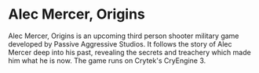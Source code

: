 Alec Mercer, Origins
==================

Alec Mercer, Origins is an upcoming third person shooter military game developed by Passive Aggressive Studios. It follows the story of Alec Mercer deep into his past, revealing the secrets and treachery which made him what he is now. The game runs on Crytek's CryEngine 3.
